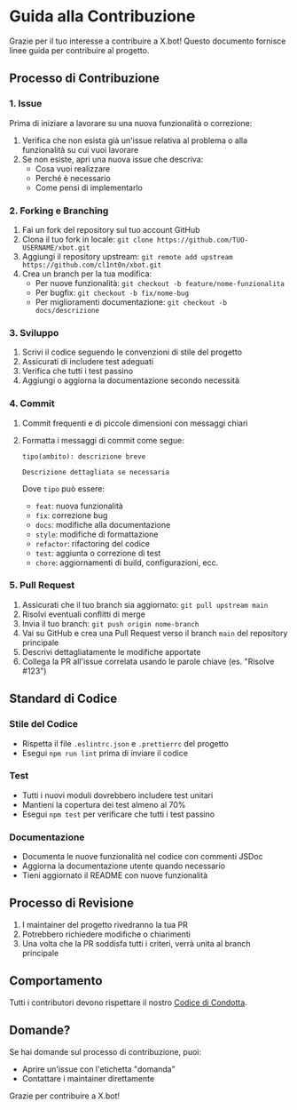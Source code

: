 # Guida alla Contribuzione

Grazie per il tuo interesse a contribuire a X.bot! Questo documento fornisce linee guida per contribuire al progetto.

## Processo di Contribuzione

### 1. Issue

Prima di iniziare a lavorare su una nuova funzionalità o correzione:

1. Verifica che non esista già un'issue relativa al problema o alla funzionalità su cui vuoi lavorare
2. Se non esiste, apri una nuova issue che descriva:
   - Cosa vuoi realizzare
   - Perché è necessario
   - Come pensi di implementarlo

### 2. Forking e Branching

1. Fai un fork del repository sul tuo account GitHub
2. Clona il tuo fork in locale: `git clone https://github.com/TUO-USERNAME/xbot.git`
3. Aggiungi il repository upstream: `git remote add upstream https://github.com/cl1nt0n/xbot.git`
4. Crea un branch per la tua modifica:
   - Per nuove funzionalità: `git checkout -b feature/nome-funzionalita`
   - Per bugfix: `git checkout -b fix/nome-bug`
   - Per miglioramenti documentazione: `git checkout -b docs/descrizione`

### 3. Sviluppo

1. Scrivi il codice seguendo le convenzioni di stile del progetto
2. Assicurati di includere test adeguati
3. Verifica che tutti i test passino
4. Aggiungi o aggiorna la documentazione secondo necessità

### 4. Commit

1. Commit frequenti e di piccole dimensioni con messaggi chiari
2. Formatta i messaggi di commit come segue:
   ```
   tipo(ambito): descrizione breve
   
   Descrizione dettagliata se necessaria
   ```
   
   Dove `tipo` può essere:
   - `feat`: nuova funzionalità
   - `fix`: correzione bug
   - `docs`: modifiche alla documentazione
   - `style`: modifiche di formattazione
   - `refactor`: rifactoring del codice
   - `test`: aggiunta o correzione di test
   - `chore`: aggiornamenti di build, configurazioni, ecc.

### 5. Pull Request

1. Assicurati che il tuo branch sia aggiornato: `git pull upstream main`
2. Risolvi eventuali conflitti di merge
3. Invia il tuo branch: `git push origin nome-branch`
4. Vai su GitHub e crea una Pull Request verso il branch `main` del repository principale
5. Descrivi dettagliatamente le modifiche apportate
6. Collega la PR all'issue correlata usando le parole chiave (es. "Risolve #123")

## Standard di Codice

### Stile del Codice

- Rispetta il file `.eslintrc.json` e `.prettierrc` del progetto
- Esegui `npm run lint` prima di inviare il codice

### Test

- Tutti i nuovi moduli dovrebbero includere test unitari
- Mantieni la copertura dei test almeno al 70%
- Esegui `npm test` per verificare che tutti i test passino

### Documentazione

- Documenta le nuove funzionalità nel codice con commenti JSDoc
- Aggiorna la documentazione utente quando necessario
- Tieni aggiornato il README con nuove funzionalità

## Processo di Revisione

1. I maintainer del progetto rivedranno la tua PR
2. Potrebbero richiedere modifiche o chiarimenti
3. Una volta che la PR soddisfa tutti i criteri, verrà unita al branch principale

## Comportamento

Tutti i contributori devono rispettare il nostro [Codice di Condotta](CODE_OF_CONDUCT.md).

## Domande?

Se hai domande sul processo di contribuzione, puoi:
- Aprire un'issue con l'etichetta "domanda"
- Contattare i maintainer direttamente

Grazie per contribuire a X.bot!
